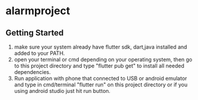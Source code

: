 # alarmproject

## Getting Started
1. make sure your system already have flutter sdk, dart,java installed and added to your PATH.
2. open your terminal or cmd depending on your operating system, then go to this project
   directory and type "flutter pub get" to install all needed dependencies.
3. Run application with phone that connected to USB or android emulator and type in cmd/terminal
   "flutter run" on this project directory or if you using android studio just hit run button.

